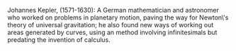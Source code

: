 Johannes Kepler, (1571-1630): A German mathematician and astronomer who
worked on problems in planetary motion, paving the way for Newton\\'s
theory of universal gravitation; he also found new ways of working out
areas generated by curves, using an method involving infinitesimals but
predating the invention of calculus.
